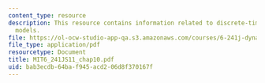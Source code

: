 ```yaml
---
content_type: resource
description: This resource contains information related to discrete-time linear state-space
  models.
file: https://ol-ocw-studio-app-qa.s3.amazonaws.com/courses/6-241j-dynamic-systems-and-control-spring-2011/bab3ecdb64baf945acd206d8f370167f_MIT6_241JS11_chap10.pdf
file_type: application/pdf
resourcetype: Document
title: MIT6_241JS11_chap10.pdf
uid: bab3ecdb-64ba-f945-acd2-06d8f370167f
---
```

